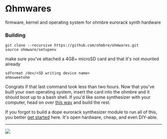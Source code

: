 # Ωhmwares
firmware, kernel and operating system for ohmbre eurorack synth hardware

### Building

```
git clone --recursive https://github.com/ohmbre/ohmwares.git
source ohmware/setupenv
```
make sure you've attached a 4GB+ microSD card and that it's not mounted already
```
sdformat /dev/<SD writing device name>
ohmsweetohm
```

Congrats if that last command took less than two hours.  Now that you've built your own
operating system, insert the card into the ohmbre and it should boot up to a bash shell. If you'd like some synthesizer with your computer, head on over [this way](https://github.com/ohmbre/ohmstudio) and build the rest.

If you forgot to build a dope eurorack synthesizer module to run all of this, you better [get started](https://github.com/ohmbre/ohmbre) here. It's open hardware, cheap, and even DIY-able.



<hr>

![](https://imgur.com/download/UwRYVDR)
